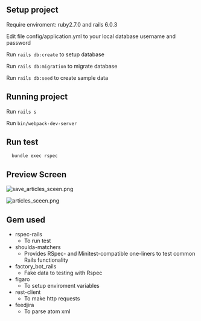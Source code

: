 ## Setup project

Require enviroment: ruby2.7.0 and rails 6.0.3

Edit file config/application.yml to your local database username and password

Run ```rails db:create``` to setup database

Run ```rails db:migration``` to migrate database

Run ```rails db:seed``` to create sample data

## Running project

Run ```rails s```

Run ```bin/webpack-dev-server```

## Run test
```
  bundle exec rspec
```

## Preview Screen

![save_articles_sceen.png](https://2.pik.vn/202170d1a51f-509e-4a27-8cf3-2755294a23b8.png)


![articles_sceen.png](https://2.pik.vn/202127b44536-25d6-4768-b2e4-989325947bfb.png)

## Gem used

* rspec-rails
  * To run test
* shoulda-matchers
  * Provides RSpec- and Minitest-compatible one-liners to test common Rails functionality 
* factory_bot_rails
  * Fake data to testing with Rspec
* figaro
  * To setup enviroment variables
* rest-client
  * To make http requests
* feedjira
  * To parse atom xml
